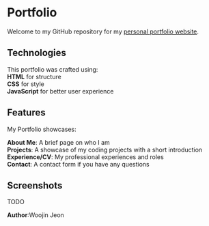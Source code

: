 # Portfolio

Welcome to my GitHub repository for my [personal portfolio website](https://www.woojinjeon.me).


## Technologies 
This portfolio was crafted using: <br />
**HTML** for structure <br />
**CSS** for style <br />
**JavaScript** for better user experience <br />

## Features
My Portfolio showcases: <br />

**About Me**: A brief page on who I am<br />
**Projects**: A showcase of my coding projects with a short introduction<br />
**Experience/CV**: My professional experiences and roles<br />
**Contact**: A contact form if you have any questions<br />

## Screenshots
TODO

**Author**:Woojin Jeon

